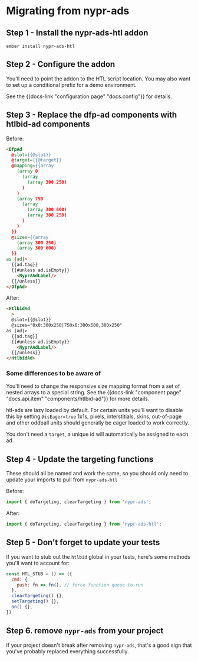 # Migrating from nypr-ads

## Step 1 - Install the nypr-ads-htl addon

```
ember install nypr-ads-htl
```

## Step 2 - Configure the addon

You'll need to point the addon to the HTL script location. You may also want to set up a conditional prefix for a demo environment.

See the {{docs-link "configuration page" "docs.config"}} for details.

## Step 3 - Replace the dfp-ad components with htlbid-ad components

Before:

```html
<DfpAd
  @slot={{@slot}}
  @target={{@target}}
  @mapping={{array
    (array 0
      (array
        (array 300 250)
      )
    )
    (array 750
      (array
        (array 300 600)
        (array 300 250)
      )
    )
  }}
  @sizes={{array
    (array 300 250)
    (array 300 600)
  }}
as |ad|>
  {{ad.tag}}
  {{#unless ad.isEmpty}}
    <NyprAAdLabel/>
  {{/unless}}
</DfpAd>
```

After:

```html
<HtlbidAd 
  >
  @slot={{@slot}}
  @sizes="0x0:300x250|750x0:300x600,300x250"
as |ad|>
  {{ad.tag}}
  {{#unless ad.isEmpty}}
    <NyprAAdLabel/>
  {{/unless}}
</HtlbidAd>
```
### Some differences to be aware of

You'll need to change the responsive size mapping format from a set of nested arrays to a special string. See the {{docs-link "component page" "docs.api.item" "components/htlbid-ad"}} for more details.

htl-ads are lazy loaded by default. For certain units you'll want to disable this by setting `@isEager=true`  1x1s, pixels, interstitials, skins, out-of-page and other oddball units should generally be eager loaded to work correctly.

You don't need a `target`, a unique id will automatically be assigned to each ad.

## Step 4 -  Update the targeting functions

These should all be named and work the same, so you should only need to update your imports to pull from `nypr-ads-htl`

Before:

```js
import { doTargeting, clearTargeting } from 'nypr-ads';
```

After:

```js
import { doTargeting, clearTargeting } from 'nypr-ads-htl';
```


## Step 5 - Don't forget to update your tests

If you want to stub out the `htlbid` global in your tests, here's some methods you'll want to account for:

```javascript
const HTL_STUB = () => ({
  cmd: {
    push: fn => fn(), // force function queue to run
  },
  clearTargeting() {},
  setTargeting() {},
  on() {},
})
```

## Step 6. remove `nypr-ads` from your project

If your project doesn't break after removing `nypr-ads`, that's a good sign that you've probably replaced everything successfully.
